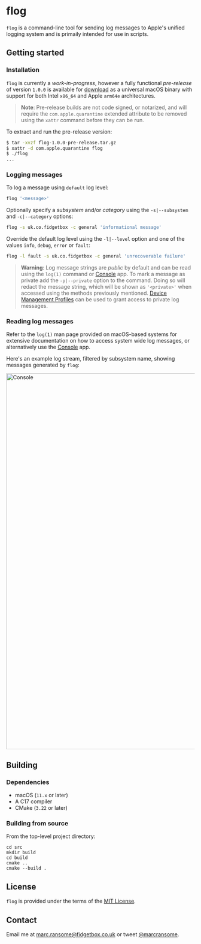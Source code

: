 # flog

`flog` is a command-line tool for sending log messages to Apple's unified logging system and is primaily intended for use in scripts.


## Getting started

### Installation

`flog` is currently a _work-in-progress_, however a fully functional _pre-release_ of version `1.0.0` is available for [download](https://github.com/marcransome/flog/releases/tag/1.0.0-pre-release) as a universal macOS binary with support for both Intel `x86_64` and Apple `arm64e` architectures.

> **Note**:
> Pre-release builds are not code signed, or notarized, and will require the `com.apple.quarantine` extended attribute to be removed using the `xattr` command before they can be run.

To extract and run the pre-release version:

```bash
$ tar -xvzf flog-1.0.0-pre-release.tar.gz
$ xattr -d com.apple.quarantine flog
$ ./flog
...
```

### Logging messages

To log a message using `default` log level:

```bash
flog '<message>'
```

Optionally specify a _subsystem_ and/or _category_ using the `-s|--subsystem` and `-c|--category` options:

```bash
flog -s uk.co.fidgetbox -c general 'informational message'
```

Override the default log level using the `-l|--level` option and one of the values `info`, `debug`, `error` or `fault`:

```bash
flog -l fault -s uk.co.fidgetbox -c general 'unrecoverable failure'
```

> **Warning**:
> Log message strings are _public_ by default and can be read using the `log(1)` command or [Console](https://support.apple.com/en-gb/guide/console/welcome/mac) app. To mark a message as private add the `-p|--private` option to the command. Doing so will redact the message string, which will be shown as `'<private>'` when accessed using the methods previously mentioned. [Device Management Profiles](https://developer.apple.com/documentation/devicemanagement) can be used to grant access to private log messages.

### Reading log messages

Refer to the `log(1)` man page provided on macOS-based systems for extensive documentation on how to access system wide log messages, or alternatively use the [Console](https://support.apple.com/en-gb/guide/console/welcome/mac) app.

Here's an example log stream, filtered by subsystem name, showing messages generated by `flog`:

<img width="1004" alt="Console" src="https://user-images.githubusercontent.com/679401/185230991-25283ef6-8d90-4bec-9b1f-8235d436f1aa.png">

## Building

### Dependencies

* macOS (`11.x` or later)
* A C17 compiler
* CMake (`3.22` or later)

### Building from source

From the top-level project directory:

```shell
cd src
mkdir build
cd build
cmake ..
cmake --build .
```

## License

`flog` is provided under the terms of the [MIT License](https://opensource.org/licenses/mit-license.php).

## Contact

Email me at [marc.ransome@fidgetbox.co.uk](mailto:marc.ransome@fidgetbox.co.uk) or tweet [@marcransome](http://www.twitter.com/marcransome).
